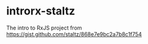 # introrx-staltz
The intro to RxJS project from https://gist.github.com/staltz/868e7e9bc2a7b8c1f754
